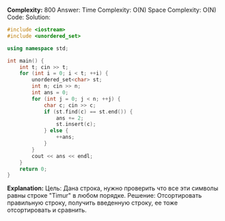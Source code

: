 **Complexity:** 800
Answer:
	Time Complexity: O(N)
	Space Complexity: O(N)
Code:
Solution:
```cpp
#include <iostream>
#include <unordered_set>

using namespace std;

int main() {
    int t; cin >> t;
    for (int i = 0; i < t; ++i) {
        unordered_set<char> st;
        int n; cin >> n;
        int ans = 0;
        for (int j = 0; j < n; ++j) {
            char c; cin >> c;
            if (st.find(c) == st.end()) {
                ans += 2;
                st.insert(c);
            } else {
                ++ans;
            }
        }
        cout << ans << endl;
    }
    return 0;
}
```
**Explanation:**
	Цель: Дана строка, нужно проверить что все эти символы равны строке "Timur" в любом порядке.
	Решение: Отсортировать правильную строку, получить введенную строку, ее тоже отсортировать и сравнить.